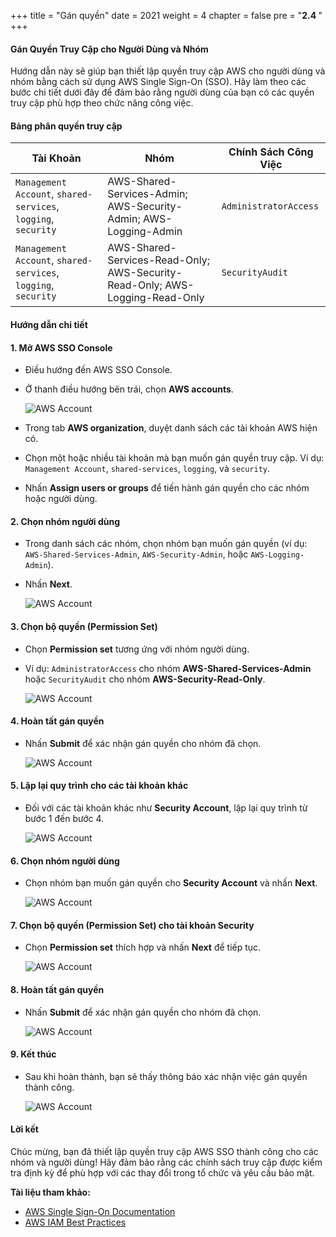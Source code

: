 +++
title = "Gán quyền"
date = 2021
weight = 4
chapter = false
pre = "<b>2.4 </b>"
+++

#### Gán Quyền Truy Cập cho Người Dùng và Nhóm

Hướng dẫn này sẽ giúp bạn thiết lập quyền truy cập AWS cho người dùng và nhóm bằng cách sử dụng AWS Single Sign-On (SSO). Hãy làm theo các bước chi tiết dưới đây để đảm bảo rằng người dùng của bạn có các quyền truy cập phù hợp theo chức năng công việc.

#### Bảng phân quyền truy cập

| **Tài Khoản**                                | **Nhóm**                                     | **Chính Sách Công Việc**     |
|----------------------------------------------|---------------------------------------------|-----------------------------|
| `Management Account`, `shared-services`, `logging`, `security` | AWS-Shared-Services-Admin; AWS-Security-Admin; AWS-Logging-Admin             | `AdministratorAccess`       |
| `Management Account`, `shared-services`, `logging`, `security` | AWS-Shared-Services-Read-Only; AWS-Security-Read-Only; AWS-Logging-Read-Only | `SecurityAudit`             |

#### Hướng dẫn chi tiết

#### 1. Mở AWS SSO Console
- Điều hướng đến AWS SSO Console.
- Ở thanh điều hướng bên trái, chọn **AWS accounts**.
  
  ![AWS Account](/images/8/0001.png?featherlight=false&width=90pc)

- Trong tab **AWS organization**, duyệt danh sách các tài khoản AWS hiện có.
- Chọn một hoặc nhiều tài khoản mà bạn muốn gán quyền truy cập. Ví dụ: `Management Account`, `shared-services`, `logging`, và `security`.
- Nhấn **Assign users or groups** để tiến hành gán quyền cho các nhóm hoặc người dùng.

#### 2. Chọn nhóm người dùng
- Trong danh sách các nhóm, chọn nhóm bạn muốn gán quyền (ví dụ: `AWS-Shared-Services-Admin`, `AWS-Security-Admin`, hoặc `AWS-Logging-Admin`).
- Nhấn **Next**.

  ![AWS Account](/images/8/00011.png?featherlight=false&width=90pc)

#### 3. Chọn bộ quyền (Permission Set)
- Chọn **Permission set** tương ứng với nhóm người dùng.
- Ví dụ: `AdministratorAccess` cho nhóm **AWS-Shared-Services-Admin** hoặc `SecurityAudit` cho nhóm **AWS-Security-Read-Only**.

  ![AWS Account](/images/8/00012.png?featherlight=false&width=90pc)

#### 4. Hoàn tất gán quyền
- Nhấn **Submit** để xác nhận gán quyền cho nhóm đã chọn.

  ![AWS Account](/images/8/00013.png?featherlight=false&width=90pc)

#### 5. Lặp lại quy trình cho các tài khoản khác
- Đối với các tài khoản khác như **Security Account**, lặp lại quy trình từ bước 1 đến bước 4.
  
  ![AWS Account](/images/8/0006.png?featherlight=false&width=90pc)

#### 6. Chọn nhóm người dùng
- Chọn nhóm bạn muốn gán quyền cho **Security Account** và nhấn **Next**.

  ![AWS Account](/images/8/0007.png?featherlight=false&width=90pc)

#### 7. Chọn bộ quyền (Permission Set) cho tài khoản Security
- Chọn **Permission set** thích hợp và nhấn **Next** để tiếp tục.

  ![AWS Account](/images/8/0008.png?featherlight=false&width=90pc)

#### 8. Hoàn tất gán quyền
- Nhấn **Submit** để xác nhận gán quyền cho nhóm đã chọn.

  ![AWS Account](/images/8/0009.png?featherlight=false&width=90pc)

#### 9. Kết thúc
- Sau khi hoàn thành, bạn sẽ thấy thông báo xác nhận việc gán quyền thành công.

  ![AWS Account](/images/8/00010.png?featherlight=false&width=90pc)

#### Lời kết
Chúc mừng, bạn đã thiết lập quyền truy cập AWS SSO thành công cho các nhóm và người dùng! Hãy đảm bảo rằng các chính sách truy cập được kiểm tra định kỳ để phù hợp với các thay đổi trong tổ chức và yêu cầu bảo mật.

**Tài liệu tham khảo:**
- [AWS Single Sign-On Documentation](https://docs.aws.amazon.com/singlesignon/latest/userguide/what-is.html)
- [AWS IAM Best Practices](https://docs.aws.amazon.com/IAM/latest/UserGuide/best-practices.html)
